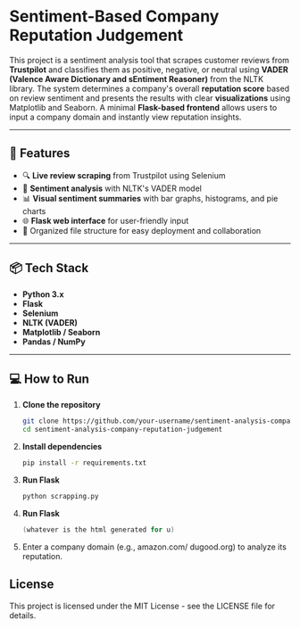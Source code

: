 # Sentiment-Based Company Reputation Judgement

This project is a sentiment analysis tool that scrapes customer reviews from **Trustpilot** and classifies them as positive, negative, or neutral using **VADER (Valence Aware Dictionary and sEntiment Reasoner)** from the NLTK library. The system determines a company's overall **reputation score** based on review sentiment and presents the results with clear **visualizations** using Matplotlib and Seaborn. A minimal **Flask-based frontend** allows users to input a company domain and instantly view reputation insights.

---

## 🚀 Features

- 🔍 **Live review scraping** from Trustpilot using Selenium
- 🧠 **Sentiment analysis** with NLTK's VADER model
- 📊 **Visual sentiment summaries** with bar graphs, histograms, and pie charts
- 🌐 **Flask web interface** for user-friendly input
- 📁 Organized file structure for easy deployment and collaboration

---

## 📦 Tech Stack

- **Python 3.x**
- **Flask**
- **Selenium**
- **NLTK (VADER)**
- **Matplotlib / Seaborn**
- **Pandas / NumPy**

---

## 💻 How to Run

1. **Clone the repository**
   ```bash
   git clone https://github.com/your-username/sentiment-analysis-company-reputation-judgement.git
   cd sentiment-analysis-company-reputation-judgement
   
2. **Install dependencies**
    ```bash
    pip install -r requirements.txt

3. **Run Flask**
    ```bash
    python scrapping.py

4. **Run Flask**
    ```cpp
    (whatever is the html generated for u)

5. Enter a company domain (e.g., amazon.com/ dugood.org) to analyze its reputation.

## License
This project is licensed under the MIT License - see the LICENSE file for details.



